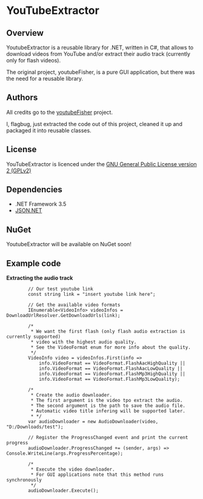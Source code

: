 # YouTubeExtractor

## Overview
YoutubeExtractor is a reusable library for .NET, written in C#, that allows to download videos from YouTube and/or extract their audio track (currently only for flash videos).

The original project, youtubeFisher, is a pure GUI application, but there was the need for a reusable library.

## Authors
All credits go to the [youtubeFisher](http://youtubefisher.codeplex.com/) project.

I, flagbug, just extracted the code out of this project, cleaned it up and packaged it into reusable classes.

## License

YouTubeExtractor is licenced under the [GNU General Public License version 2 (GPLv2)](http://opensource.org/licenses/gpl-2.0)

## Dependencies

- .NET Framework 3.5
- [JSON.NET](http://json.codeplex.com/)

## NuGet

YoutubeExtractor will be available on NuGet soon!

## Example code

**Extracting the audio track**

            // Our test youtube link
            const string link = "insert youtube link here";

            // Get the available video formats
            IEnumerable<VideoInfo> videoInfos = DownloadUrlResolver.GetDownloadUrls(link);

            /*
             * We want the first flash (only flash audio extraction is currently supported)
             * video with the highest audio quality.
             * See the VideoFormat enum for more info about the quality.
             */
            VideoInfo video = videoInfos.First(info =>
                info.VideoFormat == VideoFormat.FlashAacHighQuality ||
                info.VideoFormat == VideoFormat.FlashAacLowQuality ||
                info.VideoFormat == VideoFormat.FlashMp3HighQuality ||
                info.VideoFormat == VideoFormat.FlashMp3LowQuality);

            /*
             * Create the audio downloader.
             * The first argument is the video tpo extract the audio.
             * The second argument is the path to save the audio file.
             * Automatic video title infering will be supported later.
             * */
            var audioDownloader = new AudioDownloader(video, "D:/Downloads/test");

            // Register the ProgressChanged event and print the current progress
            audioDownloader.ProgressChanged += (sender, args) => Console.WriteLine(args.ProgressPercentage);

            /*
             * Execute the video downloader.
             * For GUI applications note that this method runs synchronously
             */
            audioDownloader.Execute();

